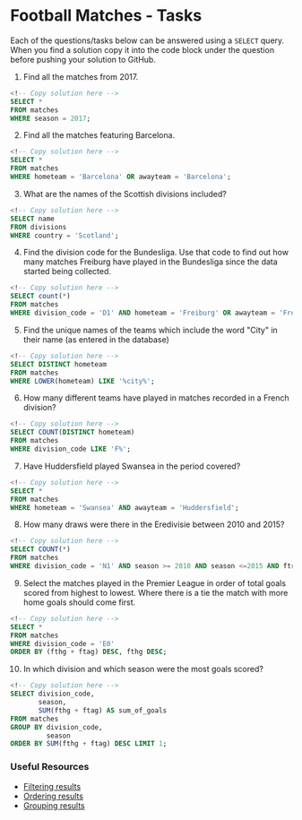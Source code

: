 # Football Matches - Tasks

Each of the questions/tasks below can be answered using a `SELECT` query. When you find a solution copy it into the code block under the question before pushing your solution to GitHub.

1) Find all the matches from 2017.

```sql
<!-- Copy solution here -->
SELECT * 
FROM matches
WHERE season = 2017;

```

2) Find all the matches featuring Barcelona.

```sql
<!-- Copy solution here -->
SELECT * 
FROM matches
WHERE hometeam = 'Barcelona' OR awayteam = 'Barcelona';


```

3) What are the names of the Scottish divisions included?

```sql
<!-- Copy solution here -->
SELECT name
FROM divisions
WHERE country = 'Scotland';

```

4) Find the division code for the Bundesliga. Use that code to find out how many matches Freiburg have played in the Bundesliga since the data started being collected.

```sql
<!-- Copy solution here -->
SELECT count(*)
FROM matches
WHERE division_code = 'D1' AND hometeam = 'Freiburg' OR awayteam = 'Freiburg’ ;

```

5) Find the unique names of the teams which include the word "City" in their name (as entered in the database)

```sql
<!-- Copy solution here -->
SELECT DISTINCT hometeam
FROM matches
WHERE LOWER(hometeam) LIKE '%city%';


```

6) How many different teams have played in matches recorded in a French division?

```sql
<!-- Copy solution here -->
SELECT COUNT(DISTINCT hometeam)
FROM matches
WHERE division_code LIKE 'F%';

```

7) Have Huddersfield played Swansea in the period covered?

```sql
<!-- Copy solution here -->
SELECT *
FROM matches
WHERE hometeam = 'Swansea' AND awayteam = 'Huddersfield';

```

8) How many draws were there in the Eredivisie between 2010 and 2015?

```sql
<!-- Copy solution here -->
SELECT COUNT(*)
FROM matches
WHERE division_code = 'N1' AND season >= 2010 AND season <=2015 AND ftr = 'D';

```

9) Select the matches played in the Premier League in order of total goals scored from highest to lowest. Where there is a tie the match with more home goals should come first.

```sql
<!-- Copy solution here -->
SELECT *
FROM matches
WHERE division_code = 'E0'
ORDER BY (fthg + ftag) DESC, fthg DESC;

```

10) In which division and which season were the most goals scored?

```sql
<!-- Copy solution here -->
SELECT division_code,
       season,
       SUM(fthg + ftag) AS sum_of_goals
FROM matches
GROUP BY division_code,
         season
ORDER BY SUM(fthg + ftag) DESC LIMIT 1;

```

### Useful Resources

- [Filtering results](https://www.w3schools.com/sql/sql_where.asp)
- [Ordering results](https://www.w3schools.com/sql/sql_orderby.asp)
- [Grouping results](https://www.w3schools.com/sql/sql_groupby.asp)